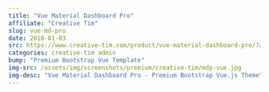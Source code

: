 ```yaml
---
title: "Vue Material Dashboard Pro"
affiliate: "Creative Tim"
slug: vue-md-pro
date: 2018-01-03
src: https://www.creative-tim.com/product/vue-material-dashboard-pro/?affiliate_id=101249
categories: creative-tim admin
bump: "Premium Bootstrap Vue Template"
img-src: /assets/img/screenshots/premium/creative-tim/mdp-vue.jpg
img-desc: "Vue Material Dashboard Pro - Premium Bootstrap Vue.js Theme"
---
```

